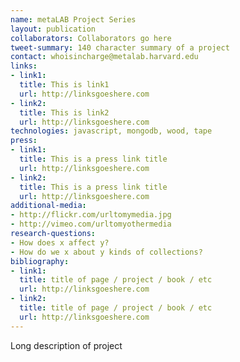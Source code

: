 ```yaml
---
name: metaLAB Project Series
layout: publication
collaborators: Collaborators go here
tweet-summary: 140 character summary of a project
contact: whoisincharge@metalab.harvard.edu
links:
- link1: 
  title: This is link1
  url: http://linksgoeshere.com
- link2: 
  title: This is link2
  url: http://linksgoeshere.com
technologies: javascript, mongodb, wood, tape
press:
- link1: 
  title: This is a press link title
  url: http://linksgoeshere.com
- link2: 
  title: This is a press link title
  url: http://linksgoeshere.com
additional-media:
- http://flickr.com/urltomymedia.jpg
- http://vimeo.com/urltomyothermedia
research-questions:
- How does x affect y?
- How do we x about y kinds of collections?
bibliography:
- link1: 
  title: title of page / project / book / etc
  url: http://linksgoeshere.com
- link2: 
  title: title of page / project / book / etc
  url: http://linksgoeshere.com
---
```


Long description of project